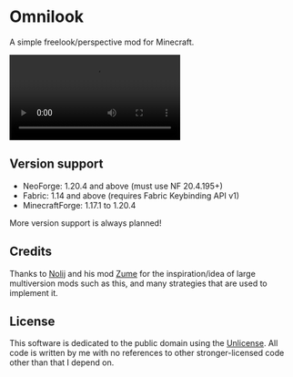 # Omnilook

A simple freelook/perspective mod for Minecraft.

![showcase video](.github/readme/showcase.mp4)

## Version support

- NeoForge: 1.20.4 and above (must use NF 20.4.195+)
- Fabric: 1.14 and above (requires Fabric Keybinding API v1)
- MinecraftForge: 1.17.1 to 1.20.4

More version support is always planned!

## Credits
Thanks to [Nolij](https://github.com/Nolij) and his mod [Zume](https://github.com/Nolij/Zume)
for the inspiration/idea of large multiversion mods such as this, and many strategies that are used to implement it.


## License
This software is dedicated to the public domain using the [Unlicense](LICENSE). All code is written by me with no references to other stronger-licensed code other than that I depend on.
